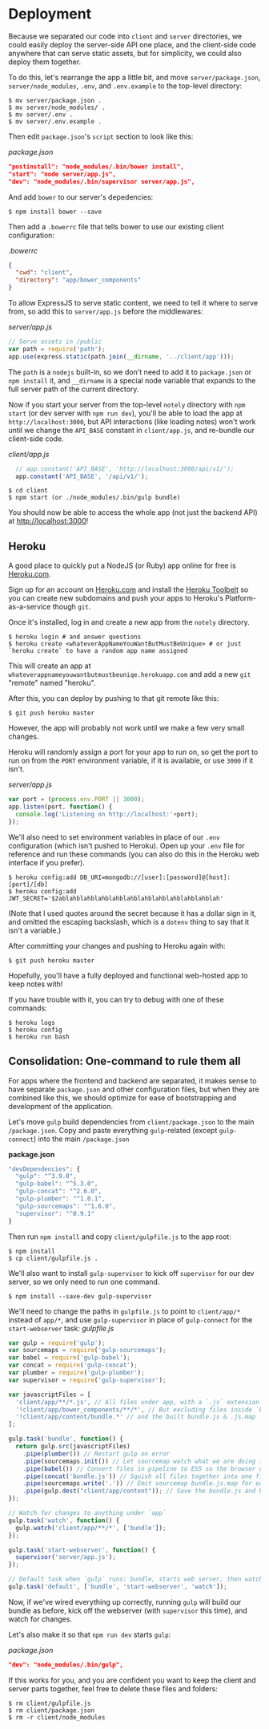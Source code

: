# Deployment

Because we separated our code into `client` and `server` directories, we could easily deploy the server-side API one place, and the client-side code anywhere that can serve static assets, but for simplicity, we could also deploy them together.

To do this, let's rearrange the app a little bit, and move `server/package.json`, `server/node_modules`, `.env`, and `.env.example` to the top-level directory:

```shell
$ mv server/package.json .
$ mv server/node_modules/ .
$ mv server/.env .
$ mv server/.env.example .
```

Then edit `package.json`'s `script` section to look like this:

_package.json_
```json
"postinstall": "node_modules/.bin/bower install",
"start": "node server/app.js",
"dev": "node_modules/.bin/supervisor server/app.js",
```

And add `bower` to our server's depedencies:
```shell
$ npm install bower --save
```

Then add a `.bowerrc` file that tells bower to use our existing client configuration:

_.bowerrc_
```json
{
  "cwd": "client",
  "directory": "app/bower_components"
}
```

To allow ExpressJS to serve static content, we need to tell it where to serve from, so add this to `server/app.js` before the middlewares:

_server/app.js_
```js
// Serve assets in /public
var path = require('path');
app.use(express.static(path.join(__dirname, '../client/app')));
```

The `path` is a `nodejs` built-in, so we don't need to add it to `package.json` or `npm install` it, and `__dirname` is a special node variable that expands to the full server path of the current directory.

Now if you start your server from the top-level `notely` directory with `npm start` (or dev server with `npm run dev`), you'll be able to load the app at `http://localhost:3000`, but API interactions (like loading notes) won't work until we change the `API_BASE` constant in `client/app.js`, and re-bundle our client-side code.

_client/app.js_
```js
  // app.constant('API_BASE', 'http://localhost:3000/api/v1/');
  app.constant('API_BASE', '/api/v1/');
```

```shell
$ cd client
$ npm start (or ./node_modules/.bin/gulp bundle)
```

You should now be able to access the whole app (not just the backend API) at [http://localhost:3000](http://localhost:3000)!

## Heroku

A good place to quickly put a NodeJS (or Ruby) app online for free is [Heroku.com](https://heroku.com).

Sign up for an account on [Heroku.com](https://heroku.com) and install the [Heroku Toolbelt](https://toolbelt.heroku.com/) so you can create new subdomains and push your apps to Heroku's Platform-as-a-service though `git`.

Once it's installed, log in and create a new app from the `notely` directory.
```shell
$ heroku login # and answer questions
$ heroku create <whateverAppNameYouWantButMustBeUnique> # or just `heroku create` to have a random app name assigned
```

This will create an app at `whateverappnameyouwantbutmustbeuniqe.herokuapp.com` and add a new `git` "remote" named "heroku".

After this, you can deploy by pushing to that git remote like this:

```shell
$ git push heroku master
```

However, the app will probably not work until we make a few very small changes.

Heroku will randomly assign a port for your app to run on, so get the port to run on from the `PORT` environment variable, if it is available, or use `3000` if it isn't.

_server/app.js_
```js
var port = (process.env.PORT || 3000);
app.listen(port, function() {
  console.log('Listening on http://localhost:'+port);
});
```

We'll also need to set environment variables in place of our `.env` configuration (which isn't pushed to Heroku).
Open up your `.env` file for reference and run these commands (you can also do this in the Heroku web interface if you prefer).

```shell
$ heroku config:add DB_URI=mongodb://[user]:[password]@[host]:[port]/[db]
$ heroku config:add JWT_SECRET='$2ablahblahblahblahblahblahblahblahblahblahblah'
```

(Note that I used quotes around the secret because it has a dollar sign in it, and omitted the escaping backslash, which is a `dotenv` thing to say that it isn't a variable.)

After committing your changes and pushing to Heroku again with:

```shell
$ git push heroku master
```

Hopefully, you'll have a fully deployed and functional web-hosted app to keep notes with!

If you have trouble with it, you can try to debug with one of these commands:
```shell
$ heroku logs
$ heroku config
$ heroku run bash
```

## Consolidation: One-command to rule them all

For apps where the frontend and backend are separated, it makes sense to have separate `package.json` and other configuration files, but when they are combined like this, we should optimize for ease of bootstrapping and development of the application.

Let's move `gulp` build dependencies from `client/package.json` to the main `/package.json`.
Copy and paste everything `gulp`-related (except `gulp-connect`) into the main `/package.json`

__package.json__
```js
"devDependencies": {
  "gulp": "^3.9.0",
  "gulp-babel": "^5.3.0",
  "gulp-concat": "^2.6.0",
  "gulp-plumber": "^1.0.1",
  "gulp-sourcemaps": "^1.6.0",
  "supervisor": "^0.9.1"
}
```

Then run `npm install` and copy `client/gulpfile.js` to the app root:
```shell
$ npm install
$ cp client/gulpfile.js .
```

We'll also want to install `gulp-supervisor` to kick off `supervisor` for our dev server, so we only need to run one command.
```shell
$ npm install --save-dev gulp-supervisor
```

We'll need to change the paths in `gulpfile.js` to point to `client/app/*` instead of `app/*`, and use `gulp-supervisor` in place of `gulp-connect` for the `start-webserver` task:
_gulpfile.js_
```js
var gulp = require('gulp');
var sourcemaps = require('gulp-sourcemaps');
var babel = require('gulp-babel');
var concat = require('gulp-concat');
var plumber = require('gulp-plumber');
var supervisor = require('gulp-supervisor');

var javascriptFiles = [
  'client/app/**/*.js', // All files under app, with a `.js` extension
  '!client/app/bower_components/**/*', // But excluding files inside `bower_components`
  '!client/app/content/bundle.*' // and the built bundle.js & .js.map
];

gulp.task('bundle', function() {
  return gulp.src(javascriptFiles)
    .pipe(plumber()) // Restart gulp on error
    .pipe(sourcemaps.init()) // Let sourcemap watch what we are doing in this pipeline
    .pipe(babel()) // Convert files in pipeline to ES5 so the browser understands it
    .pipe(concat('bundle.js')) // Squish all files together into one file
    .pipe(sourcemaps.write('.')) // Emit sourcemap bundle.js.map for easier debugging
    .pipe(gulp.dest("client/app/content")); // Save the bundle.js and bundle.js.map in app/content
});

// Watch for changes to anything under `app`
gulp.task('watch', function() {
  gulp.watch('client/app/**/*', ['bundle']);
});

gulp.task('start-webserver', function() {
  supervisor('server/app.js');
});

// Default task when `gulp` runs: bundle, starts web server, then watches for changes
gulp.task('default', ['bundle', 'start-webserver', 'watch']);
```

Now, if we've wired everything up correctly, running `gulp` will build our bundle as before, kick off the webserver (with `supervisor` this time), and watch for changes.

Let's also make it so that `npm run dev` starts `gulp`:

_package.json_
```json
"dev": "node_modules/.bin/gulp",
```

If this works for you, and you are confident you want to keep the client and server parts together, feel free to delete these files and folders:
```shell
$ rm client/gulpfile.js
$ rm client/package.json
$ rm -r client/node_modules
```

